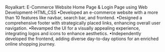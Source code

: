 Royalkart: E-Commerce Website Home Page & Login Page
using Web Development-HTML,CSS
•Developed an e-commerce website with a more than 10 features like navbar, search bar, and frontend.
•Designed a comprehensive footer with strategically placed links, enhancing overall user navigation.
•Revamped the UI for a visually appealing experience, integrating logos and icons to enhance aesthetics.
•Independently developed the frontend, adding diverse day-to-day options for an enriched online shopping journey.
